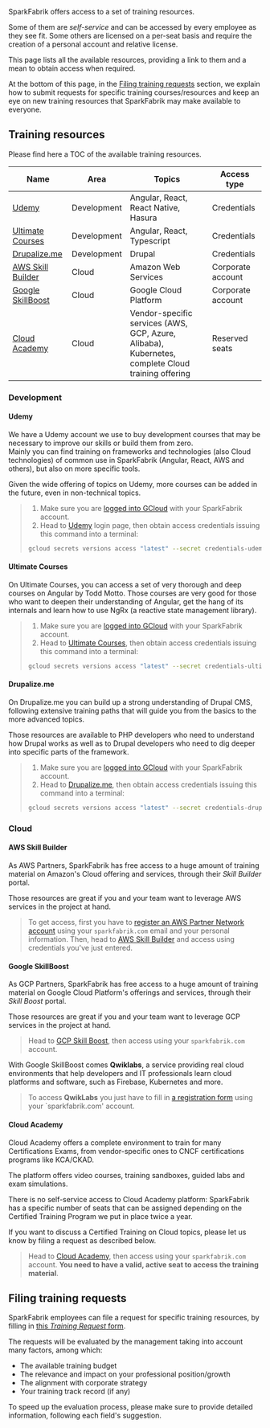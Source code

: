 SparkFabrik offers access to a set of training resources.

Some of them are _self-service_ and can be accessed by every employee as they see fit. Some others are licensed on a per-seat basis and require the creation of a personal account and relative license.

This page lists all the available resources, providing a link to them and a mean to obtain access when required.

At the bottom of this page, in the [Filing training requests](#filing-training-requests) section, we explain how to submit requests for specific training courses/resources and keep an eye on new training resources that SparkFabrik may make available to everyone.

## Training resources

Please find here a TOC of the available training resources.

| Name | Area | Topics | Access type |
|---|---|---|---|
| [Udemy](#udemy)| Development | Angular, React, React Native, Hasura | Credentials |
| [Ultimate Courses](#ultimate-courses) | Development | Angular, React, Typescript | Credentials |
| [Drupalize.me](#drupalizeme) | Development | Drupal | Credentials |
| [AWS Skill Builder](#aws-skill-builder) | Cloud | Amazon Web Services | Corporate account |
| [Google SkillBoost](#google-skillboost) | Cloud | Google Cloud Platform | Corporate account |
| [Cloud Academy](#cloud-academy) | Cloud | Vendor-specific services (AWS, GCP, Azure, Alibaba), Kubernetes, complete Cloud training offering | Reserved seats |

### Development

#### Udemy

We have a Udemy account we use to buy development courses that may be necessary to improve our skills or build them from zero.  
Mainly you can find training on frameworks and technologies (also Cloud technologies) of common use in SparkFabrik (Angular, React, AWS and others), but also on more specific tools.

Given the wide offering of topics on Udemy, more courses can be added in the future, even in non-technical topics.

> 1. Make sure you are [logged into GCloud](/guides/local-development-environment-configuration#log-into-gcloud) with your SparkFabrik account.  
> 2. Head to [Udemy](https://www.udemy.com/) login page, then obtain access credentials issuing this command into a terminal:
> 
> ```bash
> gcloud secrets versions access "latest" --secret credentials-udemy --project sf-public-ring
> ```

#### Ultimate Courses

On Ultimate Courses, you can access a set of very thorough and deep courses on Angular by Todd Motto. Those courses are very good for those who want to deepen their understanding of Angular, get the hang of its internals and learn how to use NgRx (a reactive state management library).

> 1. Make sure you are [logged into GCloud](/guides/local-development-environment-configuration#log-into-gcloud) with your SparkFabrik account.  
> 2. Head to [Ultimate Courses](https://app.ultimatecourses.com), then obtain access credentials issuing this command into a terminal:
> 
> ```bash
> gcloud secrets versions access "latest" --secret credentials-ultimate-courses --project sf-public-ring
> ```

#### Drupalize.me

On Drupalize.me you can build up a strong understanding of Drupal CMS, following extensive training paths that will guide you from the basics to the more advanced topics.

Those resources are available to PHP developers who need to understand how Drupal works as well as to Drupal developers who need to dig deeper into specific parts of the framework.

> 1. Make sure you are [logged into GCloud](/guides/local-development-environment-configuration#log-into-gcloud) with your SparkFabrik account.  
> 2. Head to [Drupalize.me](https://drupalize.me), then obtain access credentials issuing this command into a terminal:
> 
> ```bash
> gcloud secrets versions access "latest" --secret credentials-drupalize-me --project sf-public-ring
> ```

### Cloud

#### AWS Skill Builder

As AWS Partners, SparkFabrik has free access to a huge amount of training material on Amazon's Cloud offering and services, through their _Skill Builder_ portal.

Those resources are great if you and your team want to leverage AWS services in the project at hand.

> To get access, first you have to [register an AWS Partner Network account](https://partnercentral.awspartner.com/APNSelfRegister) using your `sparkfabrik.com` email and your personal information.
> Then, head to [AWS Skill Builder](https://explore.skillbuilder.aws) and access using credentials you've just entered.

#### Google SkillBoost

As GCP Partners, SparkFabrik has free access to a huge amount of training material on Google Cloud Platform's offerings and services, through their _Skill Boost_ portal.

Those resources are great if you and your team want to leverage GCP services in the project at hand.

> Head to [GCP Skill Boost](https://partners.cloudskillsboost.google), then access using your `sparkfabrik.com` account.

With Google SkillBoost comes **Qwiklabs**, a service providing real cloud environments that help developers and IT professionals learn cloud platforms and software, such as Firebase, Kubernetes and more.

> To access **QwikLabs** you just have to fill in [a registration form](https://partner.cloudskillsboost.google/course_sessions/1257385/video/187468
) using your `sparkfabrik.com' account.


#### Cloud Academy

Cloud Academy offers a complete environment to train for many Certifications Exams, from vendor-specific ones to CNCF certifications programs like KCA/CKAD.

The platform offers video courses, training sandboxes, guided labs and exam simulations.

There is no self-service access to Cloud Academy platform: SparkFabrik has a specific number of seats that can be assigned depending on the Certified Training Program we put in place twice a year.

If you want to discuss a Certified Training on Cloud topics, please let us know by filing a request as described below.

> Head to [Cloud Academy](https://cloudacademy.com/), then access using your `sparkfabrik.com` account. **You need to have a valid, active seat to access the training material**.

## Filing training requests

SparkFabrik employees can file a request for specific training resources, by filling in [this _Training Request_ form](https://forms.gle/D3sMame93iJ6avxX7).

The requests will be evaluated by the management taking into account many factors, among which:

* The available training budget
* The relevance and impact on your professional position/growth
* The alignment with corporate strategy
* Your training track record (if any)

To speed up the evaluation process, please make sure to provide detailed information, following each field's suggestion.
